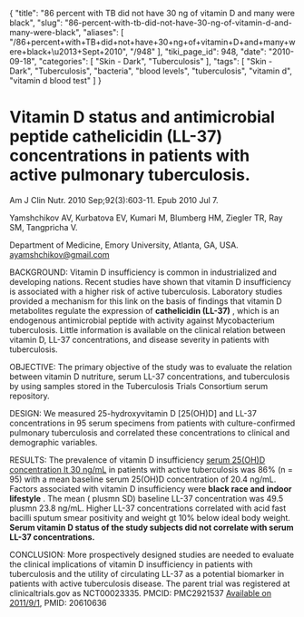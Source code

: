 {
    "title": "86 percent with TB did not have 30 ng of vitamin D and many were black",
    "slug": "86-percent-with-tb-did-not-have-30-ng-of-vitamin-d-and-many-were-black",
    "aliases": [
        "/86+percent+with+TB+did+not+have+30+ng+of+vitamin+D+and+many+were+black+\u2013+Sept+2010",
        "/948"
    ],
    "tiki_page_id": 948,
    "date": "2010-09-18",
    "categories": [
        "Skin - Dark",
        "Tuberculosis"
    ],
    "tags": [
        "Skin - Dark",
        "Tuberculosis",
        "bacteria",
        "blood levels",
        "tuberculosis",
        "vitamin d",
        "vitamin d blood test"
    ]
}


# Vitamin D status and antimicrobial peptide cathelicidin (LL-37) concentrations in patients with active pulmonary tuberculosis.

Am J Clin Nutr. 2010 Sep;92(3):603-11. Epub 2010 Jul 7.

Yamshchikov AV, Kurbatova EV, Kumari M, Blumberg HM, Ziegler TR, Ray SM, Tangpricha V.

Department of Medicine, Emory University, Atlanta, GA, USA. ayamshchikov@gmail.com

BACKGROUND: Vitamin D insufficiency is common in industrialized and developing nations. Recent studies have shown that vitamin D insufficiency is associated with a higher risk of active tuberculosis. Laboratory studies provided a mechanism for this link on the basis of findings that vitamin D metabolites regulate the expression of  **cathelicidin (LL-37)** , which is an endogenous antimicrobial peptide with activity against Mycobacterium tuberculosis. Little information is available on the clinical relation between vitamin D, LL-37 concentrations, and disease severity in patients with tuberculosis.

OBJECTIVE: The primary objective of the study was to evaluate the relation between vitamin D nutriture, serum LL-37 concentrations, and tuberculosis by using samples stored in the Tuberculosis Trials Consortium serum repository.

DESIGN: We measured 25-hydroxyvitamin D <span>[25(OH)D]</span> and LL-37 concentrations in 95 serum specimens from patients with culture-confirmed pulmonary tuberculosis and correlated these concentrations to clinical and demographic variables.

RESULTS: The prevalence of vitamin D insufficiency [serum 25(OH)D concentration lt 30 ng/mL](serum%2025(OH)D%20concentration%20lt%2030%20ng/mL) in patients with active tuberculosis was 86% (n = 95) with a mean baseline serum 25(OH)D concentration of 20.4 ng/mL. Factors associated with vitamin D insufficiency were  **black race and indoor lifestyle** . The mean ( plusmn SD) baseline LL-37 concentration was 49.5 plusmn 23.8 ng/mL. Higher LL-37 concentrations correlated with acid fast bacilli sputum smear positivity and weight gt 10% below ideal body weight.  **Serum vitamin D status of the study subjects did not correlate with serum LL-37 concentrations.** 

CONCLUSION: More prospectively designed studies are needed to evaluate the clinical implications of vitamin D insufficiency in patients with tuberculosis and the utility of circulating LL-37 as a potential biomarker in patients with active tuberculosis disease. The parent trial was registered at clinicaltrials.gov as NCT00023335. PMCID: PMC2921537 [Available on 2011/9/1](Available%20on%202011/9/1), 	PMID: 20610636